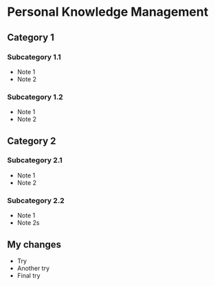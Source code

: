 # Personal Knowledge Management

## Category 1

### Subcategory 1.1

- Note 1
- Note 2

### Subcategory 1.2

- Note 1
- Note 2

## Category 2

### Subcategory 2.1

- Note 1
- Note 2

### Subcategory 2.2

- Note 1
- Note 2s


## My changes
- Try
- Another try
- Final try